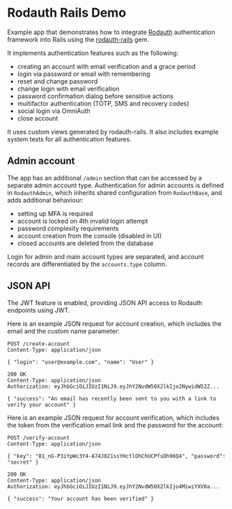 # Rodauth Rails Demo

Example app that demonstrates how to integrate [Rodauth] authentication
framework into Rails using the [rodauth-rails] gem.

It implements authentication features such as the following:

* creating an account with email verification and a grace period
* login via password or email with remembering
* reset and change password
* change login with email verification
* password confirmation dialog before sensitive actions
* multifactor authentication (TOTP, SMS and recovery codes)
* social login via OmniAuth
* close account

It uses custom views generated by rodauth-rails. It also includes example
system tests for all authentication features.

## Admin account

The app has an additional `/admin` section that can be accessed by a separate
admin account type. Authentication for admin accounts is defined in
`RodauthAdmin`, which inherits shared configuration from `RodauthBase`, and
adds additional behaviour:

* setting up MFA is required
* account is locked on 4th invalid login attempt
* password complexity requirements
* account creation from the console (disabled in UI)
* closed accounts are deleted from the database

Login for admin and main account types are separated, and account records are
differentiated by the `accounts.type` column.

## JSON API

The JWT feature is enabled, providing JSON API access to Rodauth endpoints
using JWT.

Here is an example JSON request for account creation, which includes the email
and the custom name parameter:

```http
POST /create-account
Content-Type: application/json

{ "login": "user@example.com", "name": "User" }
```
```http
200 OK
Content-Type: application/json
Authorization: eyJhbGciOiJIUzI1NiJ9.eyJhY2NvdW50X2lkIjo2NywidW52Z...

{ "success": "An email has recently been sent to you with a link to verify your account" }
```

Here is an example JSON request for account verification, which includes the
token from the verification email link and the password for the account:

```http
POST /verify-account
Content-Type: application/json

{ "key": "81_nG-P3iYpWc3Y4-A74J821ssYHctlOhChUCPfsDh96Q4", "password": "secret" }
```
```http
200 OK
Content-Type: application/json
Authorization: eyJhbGciOiJIUzI1NiJ9.eyJhY2NvdW50X2lkIjo4MiwiYXV0a...

{ "success": "Your account has been verified" }
```

[Rodauth]: https://github.com/jeremyevans/rodauth
[rodauth-rails]: https://github.com/janko/rodauth-rails
